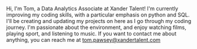 Hi, I'm Tom, a Data Analytics Associate at Xander Talent!
I'm currently improving my coding skills, with a particular emphasis on python and SQL.
I'll be creating and updating my projects on here as I go through my coding journey.
I'm passionate about the environment, and enjoy watching films, playing sport, and listening to music.
If you want to contact me about anything, you can reach me at tom.pawsey@xandertalent.com

<!---
tom-pawsey/tom-pawsey is a ✨ special ✨ repository because its `README.md` (this file) appears on your GitHub profile.
You can click the Preview link to take a look at your changes.
--->
